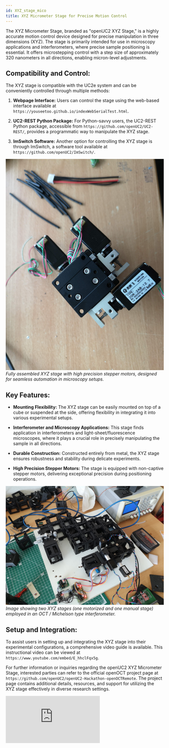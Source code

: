 ```yaml
---
id: XYZ_stage_mico
title: XYZ Micrometer Stage for Precise Motion Control
---
```



The XYZ Micrometer Stage, branded as "openUC2 XYZ Stage," is a highly accurate motion control device designed for precise manipulation in three dimensions (XYZ). The stage is primarily intended for use in microscopy applications and interferometers, where precise sample positioning is essential. It offers microstepping control with a step size of approximately 320 nanometers in all directions, enabling micron-level adjustments.

## Compatibility and Control:
The XYZ stage is compatible with the UC2e system and can be conveniently controlled through multiple methods:

1. **Webpage Interface:** Users can control the stage using the web-based interface available at `https://youseetoo.github.io/indexWebSerialTest.html`.

2. **UC2-REST Python Package:** For Python-savvy users, the UC2-REST Python package, accessible from `https://github.com/openUC2/UC2-REST/`, provides a programmatic way to manipulate the XYZ stage.

3. **ImSwitch Software:** Another option for controlling the XYZ stage is through ImSwitch, a software tool available at `https://github.com/openUC2/ImSwitch/`.

![Fully Assembled XYZ Stage](IMAGES/IMG_20230514_142419.jpg)
*Fully assembled XYZ stage with high precision stepper motors, designed for seamless automation in microscopy setups.*

## Key Features:
- **Mounting Flexibility:** The XYZ stage can be easily mounted on top of a cube or suspended at the side, offering flexibility in integrating it into various experimental setups.

- **Interferometer and Microscopy Applications:** This stage finds application in interferometers and light-sheet/fluorescence microscopes, where it plays a crucial role in precisely manipulating the sample in all directions.

- **Durable Construction:** Constructed entirely from metal, the XYZ stage ensures robustness and stability during delicate experiments.

- **High Precision Stepper Motors:** The stage is equipped with non-captive stepper motors, delivering exceptional precision during positioning operations.

![XYZ Stage in an Interferometer Setup](IMAGES/xyzstagemicro.jpeg)
*Image showing two XYZ stages (one motorized and one manual stage) employed in an OCT / Michelson type interferometer.*

## Setup and Integration:

To assist users in setting up and integrating the XYZ stage into their experimental configurations, a comprehensive video guide is available. This instructional video can be viewed at `https://www.youtube.com/embed/E_hhclFqx5g`.

For further information or inquiries regarding the openUC2 XYZ Micrometer Stage, interested parties can refer to the official openOCT project page at `https://github.com/openUC2/openUC2-Hackathon-openOCTRemote`. The project page contains additional details, resources, and support for utilizing the XYZ stage effectively in diverse research settings.


<div style={{position: 'relative', paddingBottom: '56.25%', height: 0, overflow: 'hidden'}}>
  <iframe 
    style={{position: 'absolute', top: 0, left: 0, width: '100%', height: '100%'}}
    src="https://www.youtube.com/embed/E_hhclFqx5g" 
    title="YouTube video player" 
    frameBorder="0" 
    allow="accelerometer; autoplay; clipboard-write; encrypted-media; gyroscope; picture-in-picture" 
    allowFullScreen
  />
</div>


## General Assembly for an inverted Microscope using the XYZ stage

This is the combination of the coreBOX, ElectroBOX and infinityBOX + xyz Stage with a perestaltic pump

![](./IMAGES/IMG_20250203_102212.jpg)

**Mount the Sample Mount to the xyz stage:**
![](./IMAGES/IMG_20250203_100434.jpg)

**Wire Up everything:**

- The stepper Motors can go to stepper A,..Z - the orientation determines their direction
- add 12V
- USB to your computer
- LED goes to 12V (ensure correct polarity - GND: black, 12V: red), then the two controlling wires go to PWM1 and PWM2
![](./IMAGES/IMG_20250203_102216.jpg)

**Double check the wiring:**
![](./IMAGES/IMG_20250203_112041.jpg)
